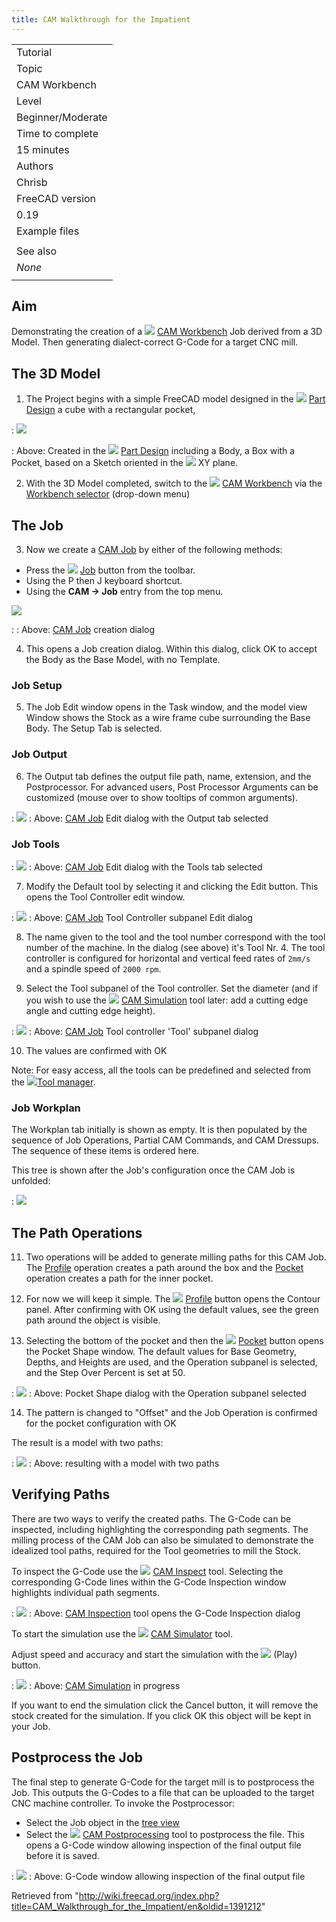 ```yaml
---
title: CAM Walkthrough for the Impatient
---
```


|                   |
| ----------------- |
| Tutorial          |
| Topic             |
| CAM Workbench     |
| Level             |
| Beginner/Moderate |
| Time to complete  |
| 15 minutes        |
| Authors           |
| Chrisb            |
| FreeCAD version   |
| 0.19              |
| Example files     |
|                   |
| See also          |
| _None_            |
|                   |

## Aim

Demonstrating the creation of a ![](/images/Workbench_CAM.svg) [CAM Workbench](/CAM_Workbench "CAM Workbench") Job derived from a 3D Model. Then generating dialect-correct G-Code for a target CNC mill.

## The 3D Model

1. The Project begins with a simple FreeCAD model designed in the ![](/images/Workbench_PartDesign.svg) [Part Design](/PartDesign_Workbench "PartDesign Workbench") a cube with a rectangular pocket,

: ![](/images/Path-SquarePocketModel.png)

: Above: Created in the ![](/images/Workbench_PartDesign.svg) [Part Design](/PartDesign_Workbench "PartDesign Workbench") including a Body, a Box with a Pocket, based on a Sketch oriented in the ![](/images/View-top.svg) XY plane.

2. With the 3D Model completed, switch to the ![](/images/Workbench_CAM.svg) [CAM Workbench](/CAM_Workbench "CAM Workbench") via the [Workbench selector](/Std_Workbench "Std Workbench") (drop-down menu)

## The Job

3. Now we create a [CAM Job](/CAM_Job "CAM Job") by either of the following methods:

- Press the ![](/images/CAM_Job.svg) [Job](/CAM_Job "CAM Job") button from the toolbar.
- Using the P then J keyboard shortcut.
- Using the **CAM → Job** entry from the top menu.

![](/images/Path-JobCreationDialog.png)

: : Above: [CAM Job](/CAM_Job "CAM Job") creation dialog

4. This opens a Job creation dialog. Within this dialog, click OK to accept the Body as the Base Model, with no Template.

### Job Setup

5. The Job Edit window opens in the Task window, and the model view Window shows the Stock as a wire frame cube surrounding the Base Body. The Setup Tab is selected.

### Job Output

6. The Output tab defines the output file path, name, extension, and the Postprocessor. For advanced users, Post Processor Arguments can be customized (mouse over to show tooltips of common arguments).

: ![](/images/Path-JobOutput.png)
: Above: [CAM Job](/CAM_Job "CAM Job") Edit dialog with the Output tab selected

### Job Tools

: ![](/images/Path-JobTools.png)
: Above: [CAM Job](/CAM_Job "CAM Job") Edit dialog with the Tools tab selected

7. Modify the Default tool by selecting it and clicking the Edit button. This opens the Tool Controller edit window.

: ![](/images/Path-ToolConfig.gif)
: Above: [CAM Job](/CAM_Job "CAM Job") Tool Controller subpanel Edit dialog

8. The name given to the tool and the tool number correspond with the tool number of the machine. In the dialog (see above) it's Tool Nr. 4. The tool controller is configured for horizontal and vertical feed rates of `2mm/s` and a spindle speed of `2000 rpm`.

9. Select the Tool subpanel of the Tool controller. Set the diameter (and if you wish to use the ![](/images/CAM_Simulator.svg) [CAM Simulation](/CAM_Simulator "CAM Simulator") tool later: add a cutting edge angle and cutting edge height).

: ![](/images/Path-ToolAdd.gif)
: Above: [CAM Job](/CAM_Job "CAM Job") Tool controller 'Tool' subpanel dialog

10. The values are confirmed with OK

Note: For easy access, all the tools can be predefined and selected from the ![](/images/CAM_ToolLibraryEdit.svg)[Tool manager](/index.php?title=CAM_ToolLibraryEdit&action=edit&redlink=1 "CAM ToolLibraryEdit (page does not exist)").

### Job Workplan

The Workplan tab initially is shown as empty. It is then populated by the sequence of Job Operations, Partial CAM Commands, and CAM Dressups. The sequence of these items is ordered here.

This tree is shown after the Job's configuration once the CAM Job is unfolded:

: ![](/images/Path-TreeWithJob.png)

## The Path Operations

11. Two operations will be added to generate milling paths for this CAM Job. The [Profile](/CAM_Profile "CAM Profile") operation creates a path around the box and the [Pocket](/CAM_Pocket_Shape "CAM Pocket Shape") operation creates a path for the inner pocket.

12. For now we will keep it simple. The ![](/images/CAM_Profile.svg) [Profile](/CAM_Profile "CAM Profile") button opens the Contour panel. After confirming with OK using the default values, see the green path around the object is visible.

13. Selecting the bottom of the pocket and then the ![](/images/CAM_Pocket_Shape.svg) [Pocket](/CAM_Pocket_Shape "CAM Pocket Shape") button opens the Pocket Shape window. The default values for Base Geometry, Depths, and Heights are used, and the Operation subpanel is selected, and the Step Over Percent is set at 50.

: ![](/images/Path-PocketOperation.gif)
: Above: Pocket Shape dialog with the Operation subpanel selected

14. The pattern is changed to "Offset" and the Job Operation is confirmed for the pocket configuration with OK

The result is a model with two paths:

: ![](/images/Path-WalkThroughResult.gif)
: Above: resulting with a model with two paths

## Verifying Paths

There are two ways to verify the created paths. The G-Code can be inspected, including highlighting the corresponding path segments. The milling process of the CAM Job can also be simulated to demonstrate the idealized tool paths, required for the Tool geometries to mill the Stock.

To inspect the G-Code use the ![](/images/CAM_Inspect.svg) [CAM Inspect](/CAM_Inspect "CAM Inspect") tool. Selecting the corresponding G-Code lines within the G-Code Inspection window highlights individual path segments.

: ![](/images/Path-InspectWindow.gif)
: Above: [CAM Inspection](/CAM_Inspect "CAM Inspect") tool opens the G-Code Inspection dialog

To start the simulation use the ![](/images/CAM_Simulator.svg) [CAM Simulator](/CAM_Simulator "CAM Simulator") tool.

Adjust speed and accuracy and start the simulation with the ![](/images/CAM_BPlay.svg) (Play) button.

: ![](/images/Path-Simulation.gif)
: Above: [CAM Simulation](/CAM_Simulator "CAM Simulator") in progress

If you want to end the simulation click the Cancel button, it will remove the stock created for the simulation. If you click OK this object will be kept in your Job.

## Postprocess the Job

The final step to generate G-Code for the target mill is to postprocess the Job. This outputs the G-Codes to a file that can be uploaded to the target CNC machine controller. To invoke the Postprocessor:

- Select the Job object in the [tree view](/Tree_view "Tree view")
- Select the ![](/images/CAM_Post.svg) [CAM Postprocessing](/CAM_Post "CAM Post") tool to postprocess the file. This opens a G-Code window allowing inspection of the final output file before it is saved.

: ![](/images/Path-PostOutput.gif)
: Above: G-Code window allowing inspection of the final output file

Retrieved from "<http://wiki.freecad.org/index.php?title=CAM_Walkthrough_for_the_Impatient/en&oldid=1391212>"
